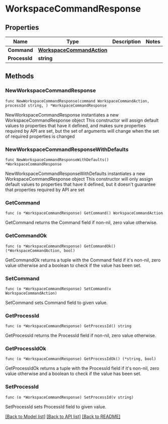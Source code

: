 # WorkspaceCommandResponse

## Properties

Name | Type | Description | Notes
------------ | ------------- | ------------- | -------------
**Command** | [**WorkspaceCommandAction**](WorkspaceCommandAction.md) |  | 
**ProcessId** | **string** |  | 

## Methods

### NewWorkspaceCommandResponse

`func NewWorkspaceCommandResponse(command WorkspaceCommandAction, processId string, ) *WorkspaceCommandResponse`

NewWorkspaceCommandResponse instantiates a new WorkspaceCommandResponse object
This constructor will assign default values to properties that have it defined,
and makes sure properties required by API are set, but the set of arguments
will change when the set of required properties is changed

### NewWorkspaceCommandResponseWithDefaults

`func NewWorkspaceCommandResponseWithDefaults() *WorkspaceCommandResponse`

NewWorkspaceCommandResponseWithDefaults instantiates a new WorkspaceCommandResponse object
This constructor will only assign default values to properties that have it defined,
but it doesn't guarantee that properties required by API are set

### GetCommand

`func (o *WorkspaceCommandResponse) GetCommand() WorkspaceCommandAction`

GetCommand returns the Command field if non-nil, zero value otherwise.

### GetCommandOk

`func (o *WorkspaceCommandResponse) GetCommandOk() (*WorkspaceCommandAction, bool)`

GetCommandOk returns a tuple with the Command field if it's non-nil, zero value otherwise
and a boolean to check if the value has been set.

### SetCommand

`func (o *WorkspaceCommandResponse) SetCommand(v WorkspaceCommandAction)`

SetCommand sets Command field to given value.


### GetProcessId

`func (o *WorkspaceCommandResponse) GetProcessId() string`

GetProcessId returns the ProcessId field if non-nil, zero value otherwise.

### GetProcessIdOk

`func (o *WorkspaceCommandResponse) GetProcessIdOk() (*string, bool)`

GetProcessIdOk returns a tuple with the ProcessId field if it's non-nil, zero value otherwise
and a boolean to check if the value has been set.

### SetProcessId

`func (o *WorkspaceCommandResponse) SetProcessId(v string)`

SetProcessId sets ProcessId field to given value.



[[Back to Model list]](../README.md#documentation-for-models) [[Back to API list]](../README.md#documentation-for-api-endpoints) [[Back to README]](../README.md)


